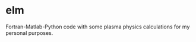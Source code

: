 elm
===

Fortran-Matlab-Python code with some plasma physics calculations for my personal purposes.
